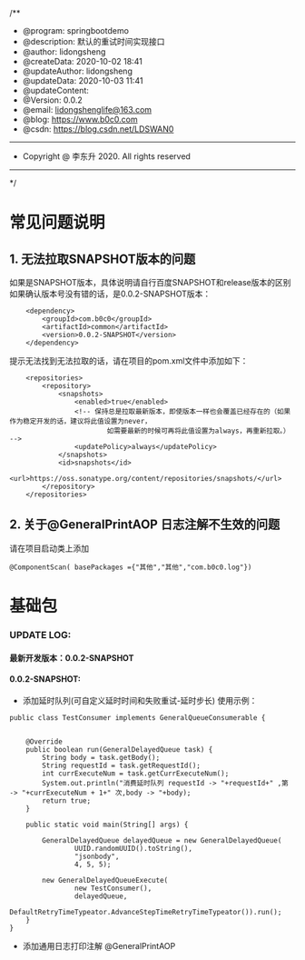 

/**
 * @program: springbootdemo
 * @description: 默认的重试时间实现接口
 * @author: lidongsheng
 * @createData: 2020-10-02 18:41
 * @updateAuthor: lidongsheng
 * @updateData: 2020-10-03 11:41
 * @updateContent:
 * @Version: 0.0.2
 * @email: lidongshenglife@163.com
 * @blog: https://www.b0c0.com
 * @csdn: https://blog.csdn.net/LDSWAN0
 * ************************************************
 * Copyright @ 李东升 2020. All rights reserved
 * ************************************************
 */

# 常见问题说明

## 1. 无法拉取SNAPSHOT版本的问题
如果是SNAPSHOT版本，具体说明请自行百度SNAPSHOT和release版本的区别
如果确认版本号没有错的话，是0.0.2-SNAPSHOT版本：
```
    <dependency>
        <groupId>com.b0c0</groupId>
        <artifactId>common</artifactId>
        <version>0.0.2-SNAPSHOT</version>
    </dependency>
```
提示无法找到无法拉取的话，请在项目的pom.xml文件中添加如下：
```
    <repositories>
        <repository>
            <snapshots>
                <enabled>true</enabled>
                <!-- 保持总是拉取最新版本，即使版本一样也会覆盖已经存在的（如果作为稳定开发的话，建议将此值设置为never，
                        如需要最新的时候可再将此值设置为always，再重新拉取。） -->
                <updatePolicy>always</updatePolicy>
            </snapshots>
            <id>snapshots</id>
            <url>https://oss.sonatype.org/content/repositories/snapshots/</url>
        </repository>
    </repositories>
```
## 2. 关于@GeneralPrintAOP 日志注解不生效的问题

请在项目启动类上添加

```
@ComponentScan( basePackages ={"其他","其他","com.b0c0.log"})
```


 

# 基础包

### UPDATE LOG:

#### 最新开发版本：0.0.2-SNAPSHOT

#### 0.0.2-SNAPSHOT: 
* 添加延时队列(可自定义延时时间和失败重试-延时步长)
    使用示例：
```
public class TestConsumer implements GeneralQueueConsumerable {


    @Override
    public boolean run(GeneralDelayedQueue task) {
        String body = task.getBody();
        String requestId = task.getRequestId();
        int currExecuteNum = task.getCurrExecuteNum();
        System.out.println("消费延时队列 requestId -> "+requestId+" ,第 -> "+currExecuteNum + 1+" 次,body -> "+body);
        return true;
    }

    public static void main(String[] args) {

        GeneralDelayedQueue delayedQueue = new GeneralDelayedQueue(
                UUID.randomUUID().toString(),
                "jsonbody",
                4, 5, 5);

        new GeneralDelayedQueueExecute(
                new TestConsumer(),
                delayedQueue,
                DefaultRetryTimeTypeator.AdvanceStepTimeRetryTimeTypeator()).run();
    }
}
```


* 添加通用日志打印注解 @GeneralPrintAOP

    
